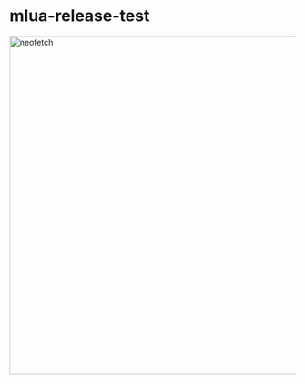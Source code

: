 # mlua-release-test

<img width="593" alt="neofetch" src="https://user-images.githubusercontent.com/2481802/136597150-b3385836-f719-48e2-b148-f52ef348f32c.png">
